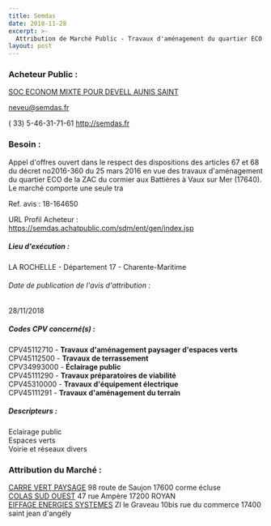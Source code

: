 ```yaml
---
title: Semdas
date: 2018-11-28
excerpt: >-
  Attribution de Marché Public - Travaux d'aménagement du quartier ECO de la ZAC du cormier aux Battières à Vaux sur Mer (17640)
layout: post
---
```


### Acheteur Public : 
<a href="/acheteur-34/siren-716350137"> SOC ECONOM MIXTE POUR DEVELL AUNIS SAINT</a><br/>



neveu@semdas.fr

( 33) 5-46-31-71-61
http://semdas.fr
### Besoin :

Appel d'offres ouvert dans le respect des dispositions des articles 67 et 68 du décret no2016-360 du 25 mars 2016 en vue des travaux d'aménagement du quartier ECO de la ZAC du cormier aux Battières à Vaux sur Mer (17640). Le marché comporte une seule tra

Ref. avis : 18-164650

URL Profil Acheteur : https://semdas.achatpublic.com/sdm/ent/gen/index.jsp

##### Lieu d'exécution :

LA ROCHELLE - Département 17 - Charente-Maritime

###### Date de publication de l'avis d'attribution : 
28/11/2018

##### Codes CPV concerné(s) :
CPV45112710 - **Travaux d'aménagement paysager d'espaces verts** <br/>
CPV45112500 - **Travaux de terrassement** <br/>
CPV34993000 - **Éclairage public** <br/>
CPV45111290 - **Travaux préparatoires de viabilité** <br/>
CPV45310000 - **Travaux d'équipement électrique** <br/>
CPV45111291 - **Travaux d'aménagement du terrain** <br/>

##### Descripteurs :
Eclairage public <br/>
Espaces verts <br/>
Voirie et réseaux divers <br/>

### Attribution du Marché :
<a href="/entreprise-260/siren-423955103"> CARRE VERT PAYSAGE</a>    98 route de Saujon 17600 corme écluse <br/>
<a href="/entreprise-255/siren-329405211"> COLAS SUD OUEST</a>    47 rue Ampère 17200 ROYAN <br/>
<a href="/entreprise-266/siren-518137864"> EIFFAGE ENERGIES SYSTEMES</a>    ZI le Graveau 10bis rue du commerce 17400 saint jean d'angély <br/>
